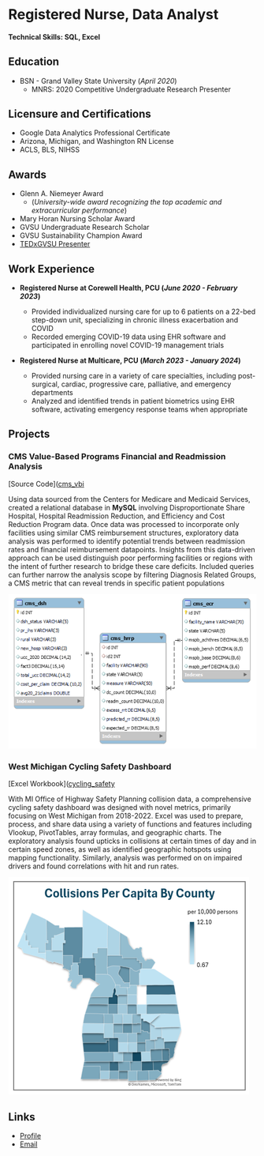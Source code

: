 # Registered Nurse, Data Analyst

####     Technical Skills: SQL, Excel

## Education
- BSN - Grand Valley State University (_April 2020_)  
  - MNRS: 2020 Competitive Undergraduate Research Presenter

## Licensure and Certifications
- Google Data Analytics Professional Certificate
- Arizona, Michigan, and Washington RN License
- ACLS, BLS, NIHSS

## Awards
- Glenn A. Niemeyer Award
  - (_University-wide award recognizing the top academic and extracurricular performance_)
- Mary Horan Nursing Scholar Award
- GVSU Undergraduate Research Scholar
- GVSU Sustainability Champion Award
- [TEDxGVSU Presenter](https://www.youtube.com/watch?v=zpAMpxGJCoc)

## Work Experience
- **Registered Nurse at Corewell Health, PCU (_June 2020 - February 2023_)**  
  - Provided individualized nursing care for up to 6 patients on a 22-bed step-down unit, specializing in chronic illness exacerbation and COVID
  - Recorded emerging COVID-19 data using EHR software and participated in enrolling novel COVID-19 management trials
 
- **Registered Nurse at Multicare, PCU (_March 2023 - January 2024_)**
  - Provided nursing care in a variety of care specialties, including post-surgical, cardiac, progressive care, palliative, and emergency departments
  - Analyzed and identified trends in patient biometrics using EHR software, activating emergency response teams when appropriate


## Projects
### CMS Value-Based Programs Financial and Readmission Analysis
  [Source Code]([cms_vbi](https://github.com/Smittyxc/MattSmith1652/tree/a609b8667328966680cbe7f1274c1412762fb8a7/cms_vbi)

Using data sourced from the Centers for Medicare and Medicaid Services, created a relational database in **MySQL** involving Disproportionate Share Hospital, Hospital Readmission Reduction, and Efficiency and Cost Reduction Program data. Once data was processed to incorporate only facilities using similar CMS reimbursement structures, exploratory data analysis was performed to identify potential trends between readmission rates and financial reimbursement datapoints. Insights from this data-driven approach can be used distinguish poor performing facilities or regions with the intent of further research to bridge these care deficits. Included queries can further narrow the analysis scope by filtering Diagnosis Related Groups, a CMS metric that can reveal trends in specific patient populations

![EER](/assets/cms_eer.png)

### West Michigan Cycling Safety Dashboard
  [Excel Workbook]([cycling_safety](https://github.com/Smittyxc/MattSmith1652/tree/a609b8667328966680cbe7f1274c1412762fb8a7/cycling_safety)

With MI Office of Highway Safety Planning collision data, a comprehensive cycling safety dashboard was designed with novel metrics, primarily focusing on West Michigan from 2018-2022. Excel was used to prepare, process, and share data using a variety of functions and features including Vlookup, PivotTables, array formulas, and geographic charts. The exploratory analysis found upticks in collisions at certain times of day and in certain speed zones, as well as identified geographic hotspots using mapping functionality. Similarly, analysis was performed on on impaired drivers and found correlations with hit and run rates. 

![Bike Study](/assets/bike1.png)

## Links
- [Profile](https://github.com/smittyxc)
- [Email](mailto:mattsmith1652@gmail.com?subject=Hi% "Hi!")
